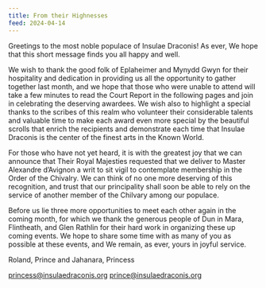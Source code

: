 ```yaml
---
title: From their Highnesses
feed: 2024-04-14
---
```


Greetings to the most noble populace of Insulae Draconis! As ever, We hope that this short message finds you all happy and well.

We wish to thank the good folk of Eplaheimer and Mynydd Gwyn for their hospitality and dedication in providing us all the opportunity to gather together last month, and we hope that those who were unable to attend will take a few minutes to read the Court Report in the following pages and join in celebrating the deserving awardees. We wish also to highlight a special thanks to the scribes of this realm who volunteer their considerable talents and valuable time to make each award even more special by the beautiful scrolls that enrich the recipients and demonstrate each time that Insulae Draconis is the center of the finest arts in the Known World.

For those who have not yet heard, it is with the greatest joy that we can announce that Their Royal Majesties requested that we deliver to Master Alexandre d’Avignon a writ to sit vigil to contemplate membership in the Order of the Chivalry. We can think of no one more deserving of this recognition, and trust that our principality shall soon be able to rely on the service of another member of the Chilvary among our populace.

Before us lie three more opportunities to meet each other again in the coming month, for which we thank the generous people of Dun in Mara, Flintheath, and Glen Rathlin for their hard work in organizing these up coming events. We hope to share some time with as many of you as possible at these events, and We remain, as ever, yours in joyful service.

Roland, Prince and Jahanara, Princess

[princess@insulaedraconis.org](mailto:princess@insulaedraconis.org) [prince@insulaedraconis.org](mailto:prince@insulaedraconis.org)
